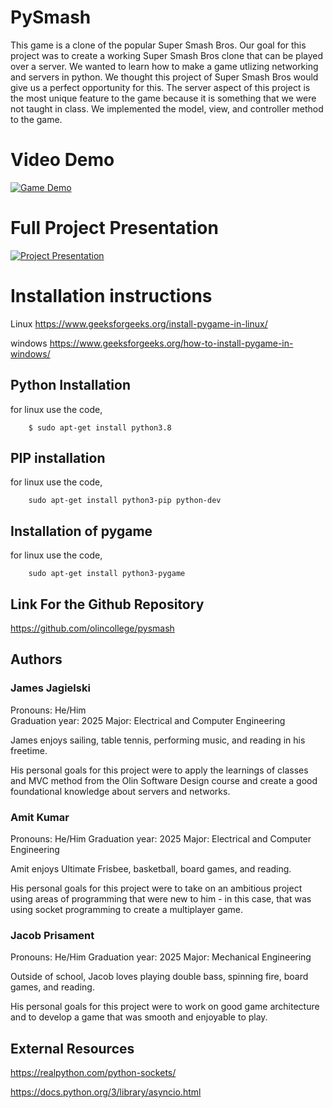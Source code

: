 # PySmash

This game is a clone of the popular Super Smash Bros. Our goal for this project was to create a working Super Smash Bros clone that can be played over a server. We wanted to learn how to make a game utlizing networking and servers in python. We thought this project of Super Smash Bros would give us a perfect opportunity for this. The server aspect of this project is the most unique feature to the game because it is something that we were not taught in class. We implemented the model, view, and controller method to the game. 

# Video Demo
[![Game Demo](https://img.youtube.com/vi/AT6Lnmm4oP0/0.jpg)](https://youtu.be/AT6Lnmm4oP0)

# Full Project Presentation
[![Project Presentation](https://img.youtube.com/vi/1fjQp3s1X5s/0.jpg)](https://youtu.be/1fjQp3s1X5s)

# Installation instructions
Linux
https://www.geeksforgeeks.org/install-pygame-in-linux/ 

windows
https://www.geeksforgeeks.org/how-to-install-pygame-in-windows/ 
## Python Installation

for linux use the code,

        $ sudo apt-get install python3.8

## PIP installation

for linux use the code,

        sudo apt-get install python3-pip python-dev

## Installation of pygame

for linux use the code,

        sudo apt-get install python3-pygame



## Link For the Github Repository
https://github.com/olincollege/pysmash 


## Authors
### James Jagielski 
Pronouns: He/Him  
Graduation year: 2025
Major: Electrical and Computer Engineering

James enjoys sailing, table tennis, performing music, and reading in his freetime. 

His personal goals for this project were to apply the learnings of classes and MVC method from the Olin Software Design course and create a good foundational knowledge about servers and networks. 



### Amit Kumar
Pronouns: He/Him
Graduation year: 2025
Major: Electrical and Computer Engineering

Amit enjoys Ultimate Frisbee, basketball, board games, and reading.

His personal goals for this project were to take on an ambitious project using areas of programming that were new to him - in this case, that was using socket programming to create a multiplayer game.

### Jacob Prisament
Pronouns: He/Him
Graduation year: 2025
Major: Mechanical Engineering

Outside of school, Jacob loves playing double bass, spinning fire, board games, and reading.

His personal goals for this project were to work on good game architecture and to develop a game that was smooth and enjoyable to play. 

## External Resources
<https://realpython.com/python-sockets/>

<https://docs.python.org/3/library/asyncio.html> 
